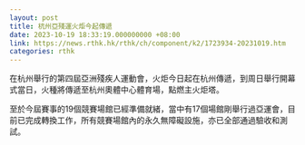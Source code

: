 ```yaml
---
layout: post
title: 杭州亞殘運火炬今起傳遞
date: 2023-10-19 18:33:19.000000000 +08:00
link: https://news.rthk.hk/rthk/ch/component/k2/1723934-20231019.htm
categories: rthk
---
```


在杭州舉行的第四屆亞洲殘疾人運動會，火炬今日起在杭州傳遞，到周日舉行開幕式當日，火種將傳遞至杭州奧體中心體育場，點燃主火炬塔。

至於今屆賽事的19個競賽場館已經準備就緒，當中有17個場館剛舉行過亞運會，目前已完成轉換工作，所有競賽場館內的永久無障礙設施，亦已全部通過驗收和測試。
